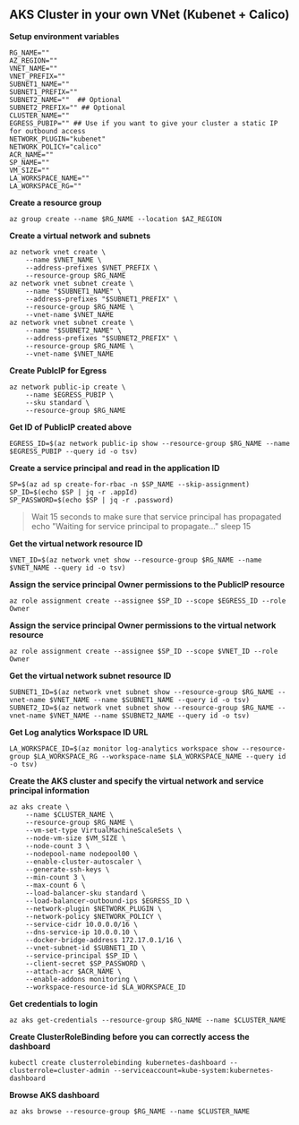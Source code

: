 ## AKS Cluster in your own VNet (Kubenet + Calico)

**Setup environment variables**

    RG_NAME=""
    AZ_REGION=""
    VNET_NAME=""
    VNET_PREFIX=""
    SUBNET1_NAME=""
    SUBNET1_PREFIX=""
    SUBNET2_NAME=""  ## Optional
    SUBNET2_PREFIX="" ## Optional
    CLUSTER_NAME=""
    EGRESS_PUBIP="" ## Use if you want to give your cluster a static IP for outbound access
    NETWORK_PLUGIN="kubenet"
    NETWORK_POLICY="calico"
    ACR_NAME=""
    SP_NAME=""
    VM_SIZE=""
    LA_WORKSPACE_NAME=""
    LA_WORKSPACE_RG=""

**Create a resource group**

    az group create --name $RG_NAME --location $AZ_REGION

**Create a virtual network and subnets**

    az network vnet create \
        --name $VNET_NAME \
        --address-prefixes $VNET_PREFIX \
        --resource-group $RG_NAME
    az network vnet subnet create \
        --name "$SUBNET1_NAME" \
        --address-prefixes "$SUBNET1_PREFIX" \
        --resource-group $RG_NAME \
        --vnet-name $VNET_NAME
    az network vnet subnet create \
        --name "$SUBNET2_NAME" \
        --address-prefixes "$SUBNET2_PREFIX" \
        --resource-group $RG_NAME \
        --vnet-name $VNET_NAME

**Create PublcIP for Egress**

    az network public-ip create \
        --name $EGRESS_PUBIP \
        --sku standard \
        --resource-group $RG_NAME

**Get ID of PublicIP created above**

    EGRESS_ID=$(az network public-ip show --resource-group $RG_NAME --name $EGRESS_PUBIP --query id -o tsv)

**Create a service principal and read in the application ID**

    SP=$(az ad sp create-for-rbac -n $SP_NAME --skip-assignment)
    SP_ID=$(echo $SP | jq -r .appId)
    SP_PASSWORD=$(echo $SP | jq -r .password)

>Wait 15 seconds to make sure that service principal has propagated
    echo "Waiting for service principal to propagate..."
    sleep 15

**Get the virtual network resource ID**

    VNET_ID=$(az network vnet show --resource-group $RG_NAME --name $VNET_NAME --query id -o tsv)

**Assign the service principal Owner permissions to the PublicIP resource**

    az role assignment create --assignee $SP_ID --scope $EGRESS_ID --role Owner

**Assign the service principal Owner permissions to the virtual network resource**

    az role assignment create --assignee $SP_ID --scope $VNET_ID --role Owner

**Get the virtual network subnet resource ID**

    SUBNET1_ID=$(az network vnet subnet show --resource-group $RG_NAME --vnet-name $VNET_NAME --name $SUBNET1_NAME --query id -o tsv)
    SUBNET2_ID=$(az network vnet subnet show --resource-group $RG_NAME --vnet-name $VNET_NAME --name $SUBNET2_NAME --query id -o tsv)

**Get Log analytics Workspace ID URL**

    LA_WORKSPACE_ID=$(az monitor log-analytics workspace show --resource-group $LA_WORKSPACE_RG --workspace-name $LA_WORKSPACE_NAME --query id -o tsv)

**Create the AKS cluster and specify the virtual network and service principal information**

    az aks create \
        --name $CLUSTER_NAME \
        --resource-group $RG_NAME \
        --vm-set-type VirtualMachineScaleSets \
        --node-vm-size $VM_SIZE \
        --node-count 3 \
        --nodepool-name nodepool00 \
        --enable-cluster-autoscaler \
        --generate-ssh-keys \
        --min-count 3 \
        --max-count 6 \
        --load-balancer-sku standard \
        --load-balancer-outbound-ips $EGRESS_ID \
        --network-plugin $NETWORK_PLUGIN \
        --network-policy $NETWORK_POLICY \
        --service-cidr 10.0.0.0/16 \
        --dns-service-ip 10.0.0.10 \
        --docker-bridge-address 172.17.0.1/16 \
        --vnet-subnet-id $SUBNET1_ID \
        --service-principal $SP_ID \
        --client-secret $SP_PASSWORD \
        --attach-acr $ACR_NAME \
        --enable-addons monitoring \
        --workspace-resource-id $LA_WORKSPACE_ID

**Get credentials to login**

    az aks get-credentials --resource-group $RG_NAME --name $CLUSTER_NAME

**Create ClusterRoleBinding before you can correctly access the dashboard**

    kubectl create clusterrolebinding kubernetes-dashboard --clusterrole=cluster-admin --serviceaccount=kube-system:kubernetes-dashboard

**Browse AKS dashboard**

    az aks browse --resource-group $RG_NAME --name $CLUSTER_NAME